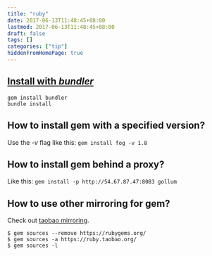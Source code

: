 ```yaml
---
title: "ruby"
date: 2017-06-13T11:48:45+08:00
lastmod: 2017-06-13T11:48:45+08:00
draft: false
tags: []
categories: ["tip"]
hiddenFromHomePage: true
---
```



## [Install with _bundler_](http://bundler.io/)
```
gem install bundler
bundle install
```

## How to install gem with a specified version?
Use the _-v_ flag like this:
`gem install fog -v 1.8`

## How to install gem behind a proxy?
Like this: `gem install -p http://54.67.87.47:8083 gollum`

## How to use other mirroring for gem?
Check out [taobao mirroring](https://ruby.taobao.org/index_en.html). 
```
$ gem sources --remove https://rubygems.org/
$ gem sources -a https://ruby.taobao.org/
$ gem sources -l
```
